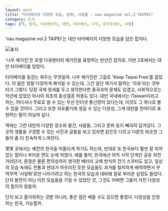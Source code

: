 ```yaml
---
layout: post
title: "타이베이의 다양한 모습, 문화, 사람들 - nau magazine vol.2 TAIPEI"
category: 도서
tags: [책, 잡지, 다큐멘터리, 대만, 타이베이, 나우, 로우프레스, 서평]
---
```


'nau magazine vol.2 TAIPEI'는
대만 타이베이의 다양한 모습을 담은 잡지다.

![표지](https://lh3.googleusercontent.com/eRqRJUMhZTsKV-A47Td2UURMvMucSgseSZV8W7dlM4IZ_QY11FCwLG3IT5oPnkHJ9Zj3E1M1_PVfuQ=s480)

'나우 매거진'은 로컬 다큐멘터리 매거진을 표방하는 반년간 잡지로,
이번 2호에서는 대만 타이베이를 담았다.

타이베이를 일걷는 화두는 무엇일까.
나우 매거진은 그걸로 'Keep Taipei Free'를 꼽았다.
이 말은 정말 다양하게 해석될 수 있는데,
그건 일단 여기서 말하는 '자유'라는 것부터가 그렇다.
당장 국제 정세를 두고 생각한다면 중국과의 문제도 있겠고,
사회적으로는 작년에 있었던 아시아 최초의 동성결혼 허용도 있다.
대만 국내에서는 iTaiwan이라고 하는, 어디서나 무료로 쓸 수 있는 무선 인터넷 통신망이 있다는데,
이것도 그 하나로 볼 수 있을 것이다.
그리고 또한 자유롭기에 생길 수 있는 다양성, 그게 대만을 한마디로 표현하는 말이 아닐까 싶다.

책에는 그런 대만의 다양한 장소와 물건, 사람들, 그리고 문화 등이 빼곡히 담겨있다.
그곳의 생활을 구경할 수 있는 사진과 글들을 보고 있자면
같은듯 다르고 다른듯 비슷한 그들이 좀 더 친숙하게 느껴진다.

몇몇 곳에서는 예전의 한국을 떠올리게 하기도 하는데,
반대로 또 한국보다 훨씬 잘 되어있는 점이나 부러운 면도 눈에 띄었다.
예를 들어, 한국에선 아직 시작 단계인 공유 자전거라던가,
환경은 물론 편의성까지 생각한 배터리 교체 방식의 전기 스쿠터도 있고,
일상의 모습 속에도 전통과 현대가 어우러진 듯한 모습들도
과거를 철저하게 배척하면서 꾸역꾸역 '서양화'로만 나아가려고 하는 한국의 모습과 대비돼
절로 부러운 심정도 들었다.
단지 발전이 아닌 이런 모습들을 가질 수 있었던 것, 그것도 어쩌면 그들이 가진 다양성의 힘이지 않을까.

단지 보고 즐거워하는 것뿐 아니라,
좋은 점은 배울 수도 있으면 좋겠다.
다양성을 인정하는 한국, 가능할까.
